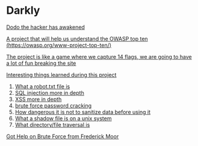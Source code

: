 <h1> Darkly </h1>
<u>Dodo the hacker has awakened <u>

A project that will help us understand the OWASP top ten
(https://owasp.org/www-project-top-ten/)

The project is like a game where we capture 14 flags,  we are going to have a lot of fun breaking the site

Interesting things learned during this project

<ol>
<li> What a robot.txt file is </li>
<li> SQL injection more in depth </li>
<li> XSS more in depth </li>
<li> brute force password cracking </li> 
<li> How dangerous it is not to sanitize data before using it </li>
<li> What a shadow file is on a unix system </li>
<li> What directory/file traversal is </li>
 </ol>

Got Help on Brute Force from Frederick Moor
